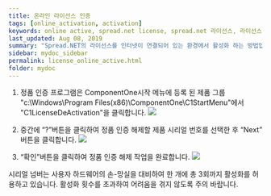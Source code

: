 ```yaml
---
title: 온라인 라이선스 인증
tags: [online_activation, activation]
keywords: online active, spread.net license, spread.net 라이선스, 라이선스 인증
last_updated: Aug 08, 2019
summary: "Spread.NET의 라이선스를 인터넷이 연결되어 있는 환경에서 활성화 하는 방법입니다."
sidebar: mydoc_sidebar
permalink: license_online_active.html
folder: mydoc
---
```


1. 정품 인증 프로그램은 ComponentOne시작 메뉴에 등록 된 제품 그룹 "c:\Windows\Program Files(x86)\ComponentOne\C1StartMenu"에서 "C1LicenseDeActivation"을 클릭합니다.
   ![](https://www.grapecity.co.kr/images/metalsmith/training/componentone/deactivation/tc_winforms1-3-1.png)

2. 중간에 “?”버튼을 클릭하여 정품 인증 해제할 제품 시리얼 번호를 선택한 후 “Next” 버튼을 클릭합니다.
   ![](https://www.grapecity.co.kr/images/metalsmith/training/componentone/deactivation/tc_winforms1-3-2.png)

3. “확인”버튼을 클릭하여 정품 인증 해제 작업을 완료합니다.
   ![](https://www.grapecity.co.kr/images/metalsmith/training/componentone/deactivation/tc_winforms1-3-3.png)

시리얼 넘버는 사용자 하드웨어의 손-망실을 대비하여 한 개에 총 3회까지 활성화를 허용하고 있습니다. 활성화 횟수를 초과하여 어려움을 겪지 않도록 주의 바랍니다.
